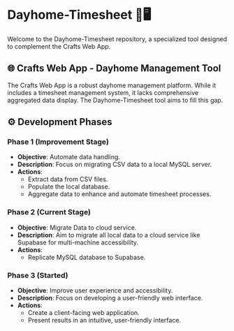 # Dayhome-Timesheet 📅🖥️

Welcome to the Dayhome-Timesheet repository, a specialized tool designed to complement the Crafts Web App.

## 🌐 Crafts Web App - Dayhome Management Tool

The Crafts Web App is a robust dayhome management platform. While it includes a timesheet management system, it lacks comprehensive aggregated data display. The Dayhome-Timesheet tool aims to fill this gap.

## ⚙️ Development Phases

### Phase 1 (Improvement Stage)

- **Objective**: Automate data handling.
- **Description**: Focus on migrating CSV data to a local MySQL server.
- **Actions**:
  - Extract data from CSV files.
  - Populate the local database.
  - Aggregate data to enhance and automate timesheet processes.

### Phase 2 (Current Stage)

- **Objective**: Migrate Data to cloud service.
- **Description**: Aim to migrate all local data to a cloud service like Supabase for multi-machine accessibility.
- **Actions**:
  - Replicate MySQL database to Supabase.

### Phase 3 (Started)

- **Objective**: Improve user experience and accessibility.
- **Description**: Focus on developing a user-friendly web interface.
- **Actions**:
  - Create a client-facing web application.
  - Present results in an intuitive, user-friendly interface.
